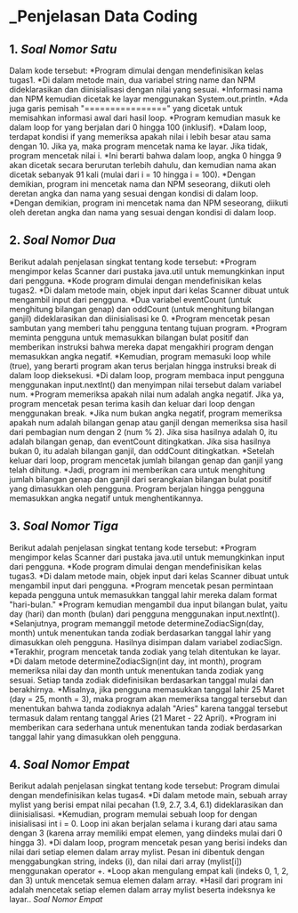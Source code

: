 # _Penjelasan Data Coding

## 1. _Soal Nomor Satu_
Dalam kode tersebut:
*Program dimulai dengan mendefinisikan kelas tugas1.
*Di dalam metode main, dua variabel string name dan NPM dideklarasikan dan diinisialisasi dengan nilai yang sesuai.
*Informasi nama dan NPM kemudian dicetak ke layar menggunakan System.out.println.
*Ada juga garis pemisah "================" yang dicetak untuk memisahkan informasi awal dari hasil loop.
*Program kemudian masuk ke dalam loop for yang berjalan dari 0 hingga 100 (inklusif).
*Dalam loop, terdapat kondisi if yang memeriksa apakah nilai i lebih besar atau sama dengan 10. Jika ya, maka program mencetak nama ke layar. Jika tidak, program mencetak nilai i.
*Ini berarti bahwa dalam loop, angka 0 hingga 9 akan dicetak secara berurutan terlebih dahulu, dan kemudian nama akan dicetak sebanyak 91 kali (mulai dari i = 10 hingga i = 100).
*Dengan demikian, program ini mencetak nama dan NPM seseorang, diikuti oleh deretan angka dan nama yang sesuai dengan kondisi di dalam loop.
*Dengan demikian, program ini mencetak nama dan NPM seseorang, diikuti oleh deretan angka dan nama yang sesuai dengan kondisi di dalam loop.

## 2. _Soal Nomor Dua_
Berikut adalah penjelasan singkat tentang kode tersebut:
*Program mengimpor kelas Scanner dari pustaka java.util untuk memungkinkan input dari pengguna.
*Kode program dimulai dengan mendefinisikan kelas tugas2.
*Di dalam metode main, objek input dari kelas Scanner dibuat untuk mengambil input dari pengguna.
*Dua variabel eventCount (untuk menghitung bilangan genap) dan oddCount (untuk menghitung bilangan ganjil) dideklarasikan dan diinisialisasi ke 0.
*Program mencetak pesan sambutan yang memberi tahu pengguna tentang tujuan program.
*Program meminta pengguna untuk memasukkan bilangan bulat positif dan memberikan instruksi bahwa mereka dapat mengakhiri program dengan memasukkan angka negatif.
*Kemudian, program memasuki loop while (true), yang berarti program akan terus berjalan hingga instruksi break di dalam loop dieksekusi.
*Di dalam loop, program membaca input pengguna menggunakan input.nextInt() dan menyimpan nilai tersebut dalam variabel num.
*Program memeriksa apakah nilai num adalah angka negatif. Jika ya, program mencetak pesan terima kasih dan keluar dari loop dengan menggunakan break.
*Jika num bukan angka negatif, program memeriksa apakah num adalah bilangan genap atau ganjil dengan memeriksa sisa hasil dari pembagian num dengan 2 (num % 2). Jika sisa hasilnya adalah 0, itu adalah bilangan genap, dan eventCount ditingkatkan. Jika sisa hasilnya bukan 0, itu adalah bilangan ganjil, dan oddCount ditingkatkan.
*Setelah keluar dari loop, program mencetak jumlah bilangan genap dan ganjil yang telah dihitung.
*Jadi, program ini memberikan cara untuk menghitung jumlah bilangan genap dan ganjil dari serangkaian bilangan bulat positif yang dimasukkan oleh pengguna. Program berjalan hingga pengguna memasukkan angka negatif untuk menghentikannya.

## 3. _Soal Nomor Tiga_
 Berikut adalah penjelasan singkat tentang kode tersebut:
*Program mengimpor kelas Scanner dari pustaka java.util untuk memungkinkan input dari pengguna.
*Kode program dimulai dengan mendefinisikan kelas tugas3.
*Di dalam metode main, objek input dari kelas Scanner dibuat untuk mengambil input dari pengguna.
*Program mencetak pesan permintaan kepada pengguna untuk memasukkan tanggal lahir mereka dalam format "hari-bulan."
*Program kemudian mengambil dua input bilangan bulat, yaitu day (hari) dan month (bulan) dari pengguna menggunakan input.nextInt().
*Selanjutnya, program memanggil metode determineZodiacSign(day, month) untuk menentukan tanda zodiak berdasarkan tanggal lahir yang dimasukkan oleh pengguna. Hasilnya disimpan dalam variabel zodiacSign.
*Terakhir, program mencetak tanda zodiak yang telah ditentukan ke layar.
*Di dalam metode determineZodiacSign(int day, int month), program memeriksa nilai day dan month untuk menentukan tanda zodiak yang sesuai. Setiap tanda zodiak didefinisikan berdasarkan tanggal mulai dan berakhirnya.
*Misalnya, jika pengguna memasukkan tanggal lahir 25 Maret (day = 25, month = 3), maka program akan memeriksa tanggal tersebut dan menentukan bahwa tanda zodiaknya adalah "Aries" karena tanggal tersebut termasuk dalam rentang tanggal Aries (21 Maret - 22 April).
*Program ini memberikan cara sederhana untuk menentukan tanda zodiak berdasarkan tanggal lahir yang dimasukkan oleh pengguna.

## 4. _Soal Nomor Empat_
Berikut adalah penjelasan singkat tentang kode tersebut:
Program dimulai dengan mendefinisikan kelas tugas4.
*Di dalam metode main, sebuah array mylist yang berisi empat nilai pecahan (1.9, 2.7, 3.4, 6.1) dideklarasikan dan diinisialisasi.
*Kemudian, program memulai sebuah loop for dengan inisialisasi int i = 0. Loop ini akan berjalan selama i kurang dari atau sama dengan 3 (karena array memiliki empat elemen, yang diindeks mulai dari 0 hingga 3).
*Di dalam loop, program mencetak pesan yang berisi indeks dan nilai dari setiap elemen dalam array mylist. Pesan ini dibentuk dengan menggabungkan string, indeks (i), dan nilai dari array (mylist[i]) menggunakan operator +.
*Loop akan mengulang empat kali (indeks 0, 1, 2, dan 3) untuk mencetak semua elemen dalam array.
*Hasil dari program ini adalah mencetak setiap elemen dalam array mylist beserta indeksnya ke layar.. _Soal Nomor Empat_
